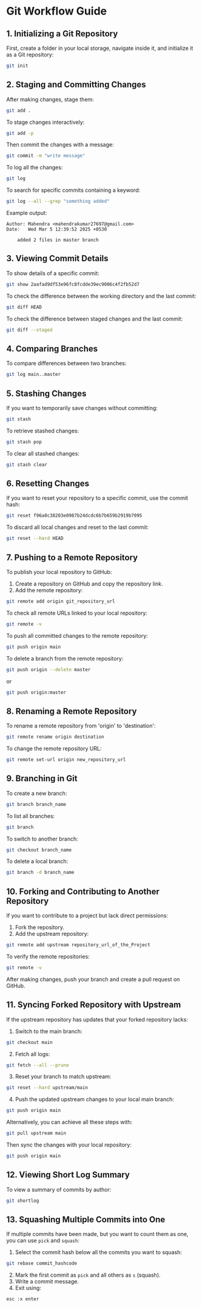 # Git Workflow Guide

## **1. Initializing a Git Repository**

First, create a folder in your local storage, navigate inside it, and initialize it as a Git repository:

```sh
git init
```

## **2. Staging and Committing Changes**

After making changes, stage them:

```sh
git add .
```

To stage changes interactively:

```sh
git add -p
```

Then commit the changes with a message:

```sh
git commit -m "write message"
```

To log all the changes:

```sh
git log
```

To search for specific commits containing a keyword:

```sh
git log --all --grep "something added"
```

Example output:

```
Author: Mahendra <mahendrakumar27697@gmail.com>
Date:   Wed Mar 5 12:39:52 2025 +0530

    added 2 files in master branch
```

## **3. Viewing Commit Details**

To show details of a specific commit:

```sh
git show 2aafad9df53e96fc8fcdde39ec9006c4f2fb52d7
```

To check the difference between the working directory and the last commit:

```sh
git diff HEAD
```

To check the difference between staged changes and the last commit:

```sh
git diff --staged
```

## **4. Comparing Branches**

To compare differences between two branches:

```sh
git log main..master
```

## **5. Stashing Changes**

If you want to temporarily save changes without committing:

```sh
git stash
```

To retrieve stashed changes:

```sh
git stash pop
```

To clear all stashed changes:

```sh
git stash clear
```

## **6. Resetting Changes**  

If you want to reset your repository to a specific commit, use the commit hash:  

```sh
git reset f96a0c38203e0987b24dcdc6b7b659b2919b7095
```  

To discard all local changes and reset to the last commit:

```sh
git reset --hard HEAD
```

## **7. Pushing to a Remote Repository**

To publish your local repository to GitHub:

1. Create a repository on GitHub and copy the repository link.
2. Add the remote repository:

```sh
git remote add origin git_repository_url
```

To check all remote URLs linked to your local repository:

```sh
git remote -v
```

To push all committed changes to the remote repository:

```sh
git push origin main
```

To delete a branch from the remote repository:

```sh
git push origin --delete master
```

or

```sh
git push origin:master
```

## **8. Renaming a Remote Repository**

To rename a remote repository from 'origin' to 'destination':

```sh
git remote rename origin destination
```

To change the remote repository URL:

```sh
git remote set-url origin new_repository_url
```

## **9. Branching in Git**

To create a new branch:

```sh
git branch branch_name
```

To list all branches:

```sh
git branch
```

To switch to another branch:

```sh
git checkout branch_name
```

To delete a local branch:

```sh
git branch -d branch_name
```

## **10. Forking and Contributing to Another Repository**

If you want to contribute to a project but lack direct permissions:

1. Fork the repository.
2. Add the upstream repository:

```sh
git remote add upstream repository_url_of_the_Project
```

To verify the remote repositories:

```sh
git remote -v
```

After making changes, push your branch and create a pull request on GitHub.

## **11. Syncing Forked Repository with Upstream**

If the upstream repository has updates that your forked repository lacks:

1. Switch to the main branch:

```sh
git checkout main
```

2. Fetch all logs:

```sh
git fetch --all --prune
```

3. Reset your branch to match upstream:

```sh
git reset --hard upstream/main
```

4. Push the updated upstream changes to your local main branch:

```sh
git push origin main
```

Alternatively, you can achieve all these steps with:

```sh
git pull upstream main
```

Then sync the changes with your local repository:

```sh
git push origin main
```

## **12. Viewing Short Log Summary**

To view a summary of commits by author:

```sh
git shortlog
```

## **13. Squashing Multiple Commits into One**

If multiple commits have been made, but you want to count them as one, you can use `pick` and `squash`:

1. Select the commit hash below all the commits you want to squash:

```sh
git rebase commit_hashcode
```

2. Mark the first commit as `pick` and all others as `s` (squash).
3. Write a commit message.
4. Exit using:

```
esc :x enter
```

